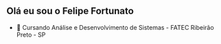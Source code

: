 ## Olá eu sou o Felipe Fortunato

- 🌱 Cursando Análise e Desenvolvimento de Sistemas - FATEC Ribeirão Preto - SP
